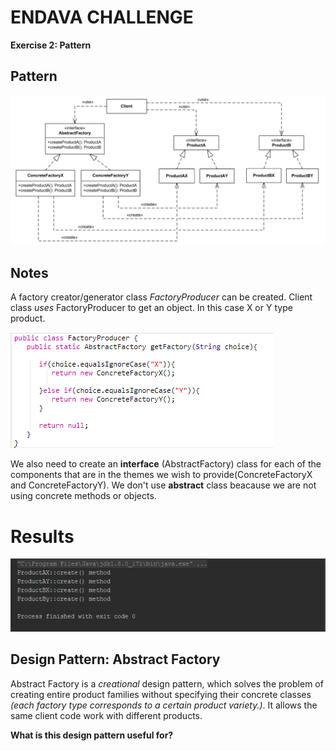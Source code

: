 # ENDAVA  CHALLENGE

**Exercise 2: Pattern**

## Pattern

![](https://raw.githubusercontent.com/monteslou/uml_challenge/dev/pattern/pattern_original.png)

## Notes

A factory creator/generator class *FactoryProducer* can be created. Client class *uses* FactoryProducer to get an object. In this case X or Y type product.

![](https://raw.githubusercontent.com/monteslou/uml_challenge/dev/pattern/FactoryProducer.PNG)

We also need to create an **interface** (AbstractFactory) class for each of the components that are in the themes we wish to provide(ConcreteFactoryX and ConcreteFactoryY). We don't use **abstract** class beacause we are not using concrete methods or objects.

# Results

![](https://raw.githubusercontent.com/monteslou/uml_challenge/dev/pattern/Result.PNG)

## Design Pattern: Abstract Factory

Abstract Factory is a *creational* design pattern, which solves the problem of creating entire product families without specifying their concrete classes _(each factory type corresponds to a certain product variety.)_. It allows the same client code work with different products.

**What is this design pattern useful for?**

